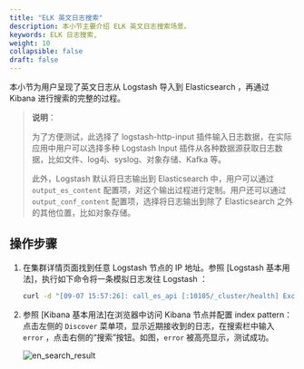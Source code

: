 ```yaml
---
title: "ELK 英文日志搜索"
description: 本小节主要介绍 ELK 英文日志搜索场景。 
keywords: ELK 日志搜索,
weight: 10
collapsible: false
draft: false
---
```


本小节为用户呈现了英文日志从 Logstash 导入到 Elasticsearch ，再通过 Kibana 进行搜索的完整的过程。

> **说明**：
>
> 为了方便测试，此选择了 logstash-http-input 插件输入日志数据，在实际应用中用户可以选择多种 Logstash Input 插件从各种数据源获取日志数据，比如文件、log4j、syslog、对象存储、Kafka 等。
>
> 此外，Logstash 默认将日志输出到 Elasticsearch 中，用户可以通过 `output_es_content` 配置项，对这个输出过程进行定制。用户还可以通过 `output_conf_content` 配置项，选择将日志输出到除了 Elasticsearch 之外的其他位置，比如对象存储。

## 操作步骤

1. 在集群详情页面找到任意 Logstash 节点的 IP 地址。参照 [Logstash 基本用法]，执行如下命令将一条模拟日志发往 Logstash ：

   ```bash
   curl -d "[09-07 15:57:26]: call_es_api [:10105/_cluster/health] Exception [error: [Errno -5] No address associated with hostname], try to sleep 10 second." $LS_IP:9700
   ```

   

2. 参照 [Kibana 基本用法]在浏览器中访问 Kibana 节点并配置 index pattern：点击左侧的 `Discover` 菜单项，显示近期接收到的日志，在搜索栏中输入 `error` ，点击右侧的“搜索”按钮。如图，`error` 被高亮显示，测试成功。

   ![en_search_result](../../_images/en_search_result.png)
